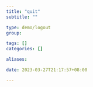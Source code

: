 ```yaml
---
title: "quit"
subtitle: ""

type: demo/logout
group:

tags: []
categories: []

aliases:

date: 2023-03-27T21:17:57+08:00

---
```



